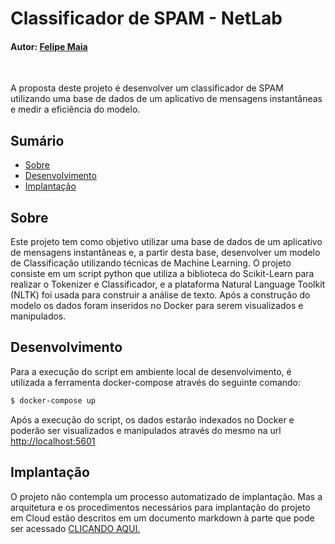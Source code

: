 # Classificador de SPAM - NetLab

#### Autor: [Felipe Maia](https://www.linkedin.com/in/felipe-b-maia/)

<br/>

A proposta deste projeto é desenvolver um classificador de SPAM utilizando uma base de dados de um aplicativo de mensagens instantâneas e medir a eficiência do modelo.

## Sumário

- [Sobre](#sobre)
- [Desenvolvimento](#desenvolvimento)
- [Implantação](#implantação)

## Sobre

Este projeto tem como objetivo utilizar uma base de dados de um aplicativo de mensagens instantâneas e, a partir desta base, desenvolver um modelo de Classificação utilizando técnicas de Machine Learning. O projeto consiste em um script python que utiliza a biblioteca do Scikit-Learn para realizar o Tokenizer e Classificador, e a plataforma Natural Language Toolkit (NLTK) foi usada para construir a análise de texto. Após a construção do modelo os dados foram inseridos no Docker para serem visualizados e manipulados.

## Desenvolvimento

Para a execução do script em ambiente local de desenvolvimento, é utilizada a ferramenta docker-compose através do seguinte comando:

```bash
$ docker-compose up
```

Após a execução do script, os dados estarão indexados no Docker e poderão ser visualizados e manipulados através do mesmo na url [http://localhost:5601](http://localhost:5601)

## Implantação

O projeto não contempla um processo automatizado de implantação. Mas a arquitetura e os procedimentos necessários para implantação do projeto em Cloud estão descritos em um documento markdown à parte que pode ser acessado [CLICANDO AQUI.](./docs/deployment.md)
<br/>
